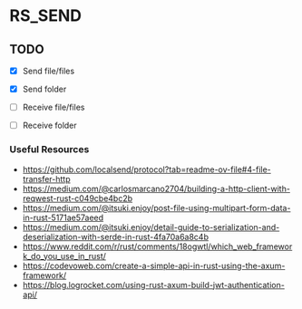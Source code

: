 # RS_SEND

## TODO

- [x] Send file/files
- [x] Send folder
- [ ] Receive file/files
- [ ] Receive folder


### Useful Resources
- https://github.com/localsend/protocol?tab=readme-ov-file#4-file-transfer-http
- https://medium.com/@carlosmarcano2704/building-a-http-client-with-reqwest-rust-c049cbe4bc2b
- https://medium.com/@itsuki.enjoy/post-file-using-multipart-form-data-in-rust-5171ae57aeed
- https://medium.com/@itsuki.enjoy/detail-guide-to-serialization-and-deserialization-with-serde-in-rust-4fa70a6a8c4b
- https://www.reddit.com/r/rust/comments/18ogwtl/which_web_framework_do_you_use_in_rust/
- https://codevoweb.com/create-a-simple-api-in-rust-using-the-axum-framework/
- https://blog.logrocket.com/using-rust-axum-build-jwt-authentication-api/
